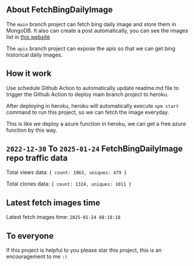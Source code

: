 ## About FetchBingDailyImage

The `main` branch project can fetch bing daily image and store them in MongoDB.
It also can create a post automatically, you can see the images list in [this website](https://oursalbum.netlify.app)

The `apis` branch project can expose the apis so that we can get bing historical daily images.

## How it work

Use schedule Github Action to automatically update readme.md file to trigger the Github Action to deploy main branch project to heroku.

After deploying in heroku, heroku will automatically execute `npm start` command to run this project, so we can fetch the image everyday.

This is like we deploy a azure function in heroku, we can get a free azure function by this way.

## `2022-12-30` To `2025-01-24` FetchBingDailyImage repo traffic data

Total views data: `{ count: 1963, uniques: 479 }`

Total clones data: `{ count: 1324, uniques: 1011 }`

## Latest fetch images time

Latest fetch images time: `2025-01-24 08:18:18`

## To everyone

If this project is helpful to you please star this project, this is an encouragement to me `:)`



